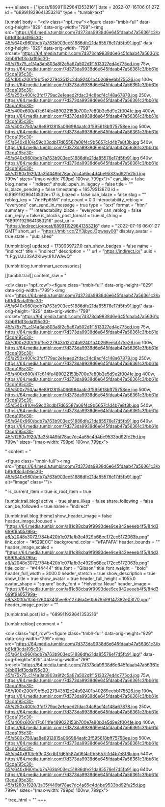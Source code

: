 +++
aliases = ["/post/689911929641353216"]
date = 2022-07-16T06:01:27Z
id = "689911929641353216"
type = "tumblr-text"

[tumblr]
body = "<div class=\"npf_row\"><figure class=\"tmblr-full\" data-orig-height=\"829\" data-orig-width=\"799\"><img src=\"https://64.media.tumblr.com/7d373da9938d6e645fdaab47a56361c3/bb61df3cda195c30-45/s640x960/bdb7a763b903ec51886dfe21da85576e17d5fb91.jpg\" data-orig-height=\"829\" data-orig-width=\"799\" srcset=\"https://64.media.tumblr.com/7d373da9938d6e645fdaab47a56361c3/bb61df3cda195c30-45/s75x75_c1/4a3ab803a8f2c5a67a502d1f1513327ed4c775cd.jpg 75w, https://64.media.tumblr.com/7d373da9938d6e645fdaab47a56361c3/bb61df3cda195c30-45/s100x200/f9bf5e227943512c24b92401b40269eebb175526.jpg 100w, https://64.media.tumblr.com/7d373da9938d6e645fdaab47a56361c3/bb61df3cda195c30-45/s250x400/c3fdf779ac2e1eaed2fdac34c8acf4c148a67878.jpg 250w, https://64.media.tumblr.com/7d373da9938d6e645fdaab47a56361c3/bb61df3cda195c30-45/s400x600/47c614fe489022153b700e7e80b3e5d9e2f004fe.jpg 400w, https://64.media.tumblr.com/7d373da9938d6e645fdaab47a56361c3/bb61df3cda195c30-45/s500x750/aa8e8912815a066984aafc3f595618bff75758ee.jpg 500w, https://64.media.tumblr.com/7d373da9938d6e645fdaab47a56361c3/bb61df3cda195c30-45/s540x810/e59c03cdb17d65587a06f4c9b5657c1d4b7e8f3b.jpg 540w, https://64.media.tumblr.com/7d373da9938d6e645fdaab47a56361c3/bb61df3cda195c30-45/s640x960/bdb7a763b903ec51886dfe21da85576e17d5fb91.jpg 640w, https://64.media.tumblr.com/7d373da9938d6e645fdaab47a56361c3/bb61df3cda195c30-45/s1280x1920/3a35f449bf78ac7dc4a65c4d4be9533bd92fe25d.jpg 799w\" sizes=\"(max-width: 799px) 100vw, 799px\"/></figure></div>"
can_like = false
blog_name = "indirect"
should_open_in_legacy = false
title = ""
is_blaze_pending = false
timestamp = 1657951287.0
id = 6.899119296413532e+17
is_blazed = false
can_blaze = false
slug = ""
reblog_key = "7mHFp65M"
note_count = 0.0
interactability_reblog = "everyone"
can_send_in_message = true
type = "text"
format = "html"
summary = ""
interactability_blaze = "everyone"
can_reblog = false
can_reply = false
is_blocks_post_format = true
id_string = "689911929641353216"
post_url = "https://indirect.io/post/689911929641353216"
date = "2022-07-16 06:01:27 GMT"
short_url = "https://tmblr.co/ZY3jbycJ3pwaay00"
display_avatar = true
state = "published"

[tumblr.blog]
updated = 1739939727.0
can_show_badges = false
name = "indirect"
title = "indirect"
description = ""
url = "https://indirect.io/"
uuid = "t:PgyUJU3SA2Klwyt81UWAwQ"

[tumblr.blog.tumblrmart_accessories]

[[tumblr.trail]]
content_raw = "<p><div class=\"npf_row\"><figure class=\"tmblr-full\" data-orig-height=\"829\" data-orig-width=\"799\"><img src=\"https://64.media.tumblr.com/7d373da9938d6e645fdaab47a56361c3/bb61df3cda195c30-45/s640x960/bdb7a763b903ec51886dfe21da85576e17d5fb91.jpg\" data-orig-height=\"829\" data-orig-width=\"799\" srcset=\"https://64.media.tumblr.com/7d373da9938d6e645fdaab47a56361c3/bb61df3cda195c30-45/s75x75_c1/4a3ab803a8f2c5a67a502d1f1513327ed4c775cd.jpg 75w, https://64.media.tumblr.com/7d373da9938d6e645fdaab47a56361c3/bb61df3cda195c30-45/s100x200/f9bf5e227943512c24b92401b40269eebb175526.jpg 100w, https://64.media.tumblr.com/7d373da9938d6e645fdaab47a56361c3/bb61df3cda195c30-45/s250x400/c3fdf779ac2e1eaed2fdac34c8acf4c148a67878.jpg 250w, https://64.media.tumblr.com/7d373da9938d6e645fdaab47a56361c3/bb61df3cda195c30-45/s400x600/47c614fe489022153b700e7e80b3e5d9e2f004fe.jpg 400w, https://64.media.tumblr.com/7d373da9938d6e645fdaab47a56361c3/bb61df3cda195c30-45/s500x750/aa8e8912815a066984aafc3f595618bff75758ee.jpg 500w, https://64.media.tumblr.com/7d373da9938d6e645fdaab47a56361c3/bb61df3cda195c30-45/s540x810/e59c03cdb17d65587a06f4c9b5657c1d4b7e8f3b.jpg 540w, https://64.media.tumblr.com/7d373da9938d6e645fdaab47a56361c3/bb61df3cda195c30-45/s640x960/bdb7a763b903ec51886dfe21da85576e17d5fb91.jpg 640w, https://64.media.tumblr.com/7d373da9938d6e645fdaab47a56361c3/bb61df3cda195c30-45/s1280x1920/3a35f449bf78ac7dc4a65c4d4be9533bd92fe25d.jpg 799w\" sizes=\"(max-width: 799px) 100vw, 799px\"></figure></div></p>"
content = "<p><figure class=\"tmblr-full\"><img src=\"https://64.media.tumblr.com/7d373da9938d6e645fdaab47a56361c3/bb61df3cda195c30-45/s640x960/bdb7a763b903ec51886dfe21da85576e17d5fb91.jpg\" alt=\"image\" class=\"\"/></figure></p>"
is_current_item = true
is_root_item = true

[tumblr.trail.blog]
active = true
share_likes = false
share_following = false
can_be_followed = true
name = "indirect"

[tumblr.trail.blog.theme]
show_header_image = false
header_image_focused = "https://64.media.tumblr.com/a81c88cba9f9993dee9ce842eeeeb4f5/84d3699f9a05799a-a8/s2048x3072/784b420b1c071afb3c4929b68ee172cc5172063b.png"
link_color = "#529ECC"
background_color = "#FAFAFA"
header_bounds = ""
header_image_scaled = "https://64.media.tumblr.com/a81c88cba9f9993dee9ce842eeeeb4f5/84d3699f9a05799a-a8/s2048x3072/784b420b1c071afb3c4929b68ee172cc5172063b.png"
title_color = "#444444"
title_font = "Gibson"
title_font_weight = "bold"
header_full_width = 3000.0
header_stretch = true
show_description = true
show_title = true
show_avatar = true
header_full_height = 1055.0
avatar_shape = "square"
body_font = "Helvetica Neue"
header_image = "https://64.media.tumblr.com/a81c88cba9f9993dee9ce842eeeeb4f5/84d3699f9a05799a-a8/s3000x1055/2604340bee8e127d6a4e05679599147382e03f70.png"
header_image_poster = ""

[tumblr.trail.post]
id = "689911929641353216"

[tumblr.reblog]
comment = "<p><div class=\"npf_row\"><figure class=\"tmblr-full\" data-orig-height=\"829\" data-orig-width=\"799\"><img src=\"https://64.media.tumblr.com/7d373da9938d6e645fdaab47a56361c3/bb61df3cda195c30-45/s640x960/bdb7a763b903ec51886dfe21da85576e17d5fb91.jpg\" data-orig-height=\"829\" data-orig-width=\"799\" srcset=\"https://64.media.tumblr.com/7d373da9938d6e645fdaab47a56361c3/bb61df3cda195c30-45/s75x75_c1/4a3ab803a8f2c5a67a502d1f1513327ed4c775cd.jpg 75w, https://64.media.tumblr.com/7d373da9938d6e645fdaab47a56361c3/bb61df3cda195c30-45/s100x200/f9bf5e227943512c24b92401b40269eebb175526.jpg 100w, https://64.media.tumblr.com/7d373da9938d6e645fdaab47a56361c3/bb61df3cda195c30-45/s250x400/c3fdf779ac2e1eaed2fdac34c8acf4c148a67878.jpg 250w, https://64.media.tumblr.com/7d373da9938d6e645fdaab47a56361c3/bb61df3cda195c30-45/s400x600/47c614fe489022153b700e7e80b3e5d9e2f004fe.jpg 400w, https://64.media.tumblr.com/7d373da9938d6e645fdaab47a56361c3/bb61df3cda195c30-45/s500x750/aa8e8912815a066984aafc3f595618bff75758ee.jpg 500w, https://64.media.tumblr.com/7d373da9938d6e645fdaab47a56361c3/bb61df3cda195c30-45/s540x810/e59c03cdb17d65587a06f4c9b5657c1d4b7e8f3b.jpg 540w, https://64.media.tumblr.com/7d373da9938d6e645fdaab47a56361c3/bb61df3cda195c30-45/s640x960/bdb7a763b903ec51886dfe21da85576e17d5fb91.jpg 640w, https://64.media.tumblr.com/7d373da9938d6e645fdaab47a56361c3/bb61df3cda195c30-45/s1280x1920/3a35f449bf78ac7dc4a65c4d4be9533bd92fe25d.jpg 799w\" sizes=\"(max-width: 799px) 100vw, 799px\"></figure></div></p>"
tree_html = ""
+++
